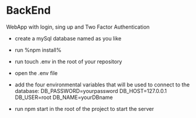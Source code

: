 # BackEnd
WebApp with login, sing up and Two Factor Authentication


* create a mySql database named as you like

* run  %npm install%

* run   touch .env  in the root of your repository

* open the .env file

* add the four environmental variables that will be used to connect to the database:
       DB_PASSWORD=yourpassword
       DB_HOST=127.0.0.1
       DB_USER=root
       DB_NAME=yourDBname

* run   npm start in the root of the project to start the server

